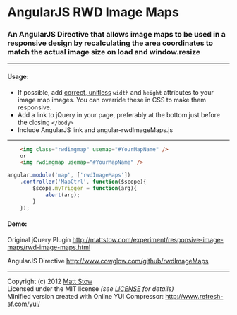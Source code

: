 # AngularJS RWD Image Maps

### An AngularJS Directive that allows image maps to be used in a responsive design by recalculating the area coordinates to match the actual image size on load and window.resize

---

#### Usage:

* If possible, add [correct, unitless](http://dev.w3.org/html5/markup/img.html) `width` and `height` attributes to your image map images. You can override these in CSS to make them responsive.
* Add a link to jQuery in your page, preferably at the bottom just before the closing `</body>`
* Include AngularJS link and angular-rwdImageMaps.js

---

```html
	<img class="rwdimgmap" usemap="#YourMapName" />
	or
	<img rwdimgmap usemap="#YourMapName" />
```
```js
angular.module('map', ['rwdImageMaps'])
	.controller('MapCtrl', function($scope){
		$scope.myTrigger = function(arg){
			alert(arg);
		}
	});
```

#### Demo:
Original jQuery Plugin
http://mattstow.com/experiment/responsive-image-maps/rwd-image-maps.html

AngularJS Directive
http://www.cowglow.com/github/rwdImageMaps

---

Copyright (c) 2012 [Matt Stow](http://mattstow.com)  
Licensed under the MIT license *(see [LICENSE](https://github.com/stowball/jQuery-rwdImageMaps/blob/master/LICENSE) for details)*  
Minified version created with Online YUI Compressor: http://www.refresh-sf.com/yui/